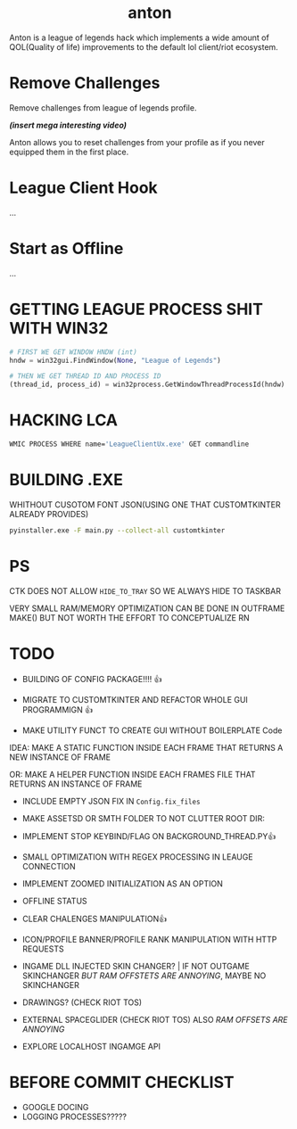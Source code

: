 <div align="center">
	
# anton
	
</div>
Anton is a league of legends hack which implements a wide amount of QOL(Quality of life) improvements to the default lol client/riot ecosystem.

# Remove Challenges
Remove challenges from league of legends profile.

***(insert mega interesting video)***

Anton allows you to reset challenges from your profile as if you never equipped them in the first place.

# League Client Hook
...

# Start as Offline
...


# GETTING LEAGUE PROCESS SHIT WITH WIN32
```python
# FIRST WE GET WINDOW HNDW (int)
hndw = win32gui.FindWindow(None, "League of Legends")

# THEN WE GET THREAD ID AND PROCESS ID
(thread_id, process_id) = win32process.GetWindowThreadProcessId(hndw)
```

# HACKING LCA
```bash
WMIC PROCESS WHERE name='LeagueClientUx.exe' GET commandline
```

# BUILDING .EXE

WHITHOUT CUSOTOM FONT JSON(USING ONE THAT CUSTOMTKINTER ALREADY PROVIDES)
```bash
pyinstaller.exe -F main.py --collect-all customtkinter
```

# PS
CTK DOES NOT ALLOW `HIDE_TO_TRAY` SO WE ALWAYS HIDE TO TASKBAR

VERY SMALL RAM/MEMORY OPTIMIZATION CAN BE DONE IN OUTFRAME MAKE() BUT NOT WORTH
THE EFFORT TO CONCEPTUALIZE RN

# TODO
- BUILDING OF CONFIG PACKAGE!!!! 👍

- MIGRATE TO CUSTOMTKINTER AND REFACTOR WHOLE GUI PROGRAMMIGN 👍

- MAKE UTILITY FUNCT TO CREATE GUI WITHOUT BOILERPLATE Code 

IDEA: MAKE A STATIC FUNCTION INSIDE EACH FRAME THAT RETURNS A NEW INSTANCE OF FRAME

OR: MAKE A HELPER FUNCTION INSIDE EACH FRAMES FILE THAT RETURNS AN INSTANCE OF FRAME

- INCLUDE EMPTY JSON FIX IN `Config.fix_files`

- MAKE ASSETSD OR SMTH FOLDER TO NOT CLUTTER ROOT DIR:

- IMPLEMENT STOP KEYBIND/FLAG ON BACKGROUND_THREAD.PY👍

- SMALL OPTIMIZATION WITH REGEX PROCESSING IN LEAUGE CONNECTION

- IMPLEMENT ZOOMED INITIALIZATION AS AN OPTION

- OFFLINE STATUS

- CLEAR CHALENGES MANIPULATION👍

- ICON/PROFILE BANNER/PROFILE RANK MANIPULATION WITH HTTP REQUESTS

- INGAME DLL INJECTED SKIN CHANGER? | IF NOT OUTGAME SKINCHANGER *BUT RAM OFFSTETS ARE ANNOYING*, MAYBE NO SKINCHANGER

- DRAWINGS? (CHECK RIOT TOS)

- EXTERNAL SPACEGLIDER (CHECK RIOT TOS) ALSO *RAM OFFSETS ARE ANNOYING*

- EXPLORE LOCALHOST INGAMGE API

# BEFORE COMMIT CHECKLIST
- GOOGLE DOCING
- LOGGING PROCESSES?????
